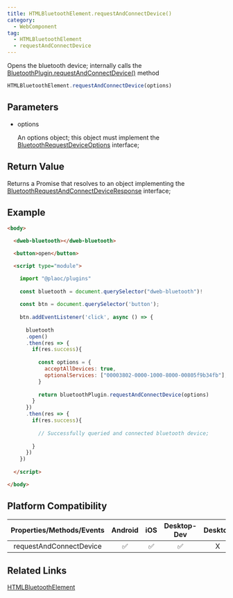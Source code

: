 ```yaml
---
title: HTMLBluetoothElement.requestAndConnectDevice()
category:
  - WebComponent
tag:
  - HTMLBluetoothElement
  - requestAndConnectDevice
---
```


Opens the bluetooth device; internally calls the [BluetoothPlugin.requestAndConnectDevice()](../../plugin/bluetooth/request-and-connect-device.md) method

```js
HTMLBluetoothElement.requestAndConnectDevice(options)
```

## Parameters  

  - options

    An options object; this object must implement the [BluetoothRequestDeviceOptions](../../interface/bluetooth-request-device-options/index.md) interface;

## Return Value

  Returns a Promise that resolves to an object implementing the [BluetoothRequestAndConnectDeviceResponse](../../interface/bluetooth-request-and-connect-device-response/index.md) interface;

## Example

```html
<body>

  <dweb-bluetooth></dweb-bluetooth>

  <button>open</button>

  <script type="module">

    import "@plaoc/plugins"
    
    const bluetooth = document.querySelector("dweb-bluetooth")!
    
    const btn = document.querySelector('button');
    
    btn.addEventListener('click', async () => {
    
      bluetooth
      .open()
      .then(res => {
        if(res.success){
        
          const options = {
            acceptAllDevices: true,
            optionalServices: ["00003802-0000-1000-8000-00805f9b34fb"],
          }
          
          return bluetoothPlugin.requestAndConnectDevice(options)
        }
      })
      .then(res => {
        if(res.success){
        
          // Successfully queried and connected bluetooth device;
          
        }
      })
    })
    
  </script>

</body>
```

## Platform Compatibility

| Properties/Methods/Events           | Android | iOS | Desktop-Dev | Desktop |  
|:--------------------------------:|:-------:|:---:|:----------:|:-------:|
| requestAndConnectDevice          | ✅       | ✅   | ✅         | X       |

## Related Links
[HTMLBluetoothElement](./index.md)